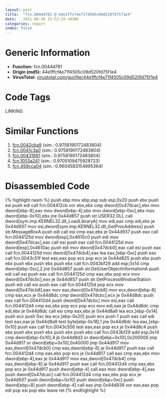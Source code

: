 ```yaml
---
layout: post
title:  "fcn.0044d781 @ 44e1ffcf4e71f4505c09d520fd75f1e4"
date:   2021-08-30 15:52:19 +0300
categories: report
index: false
---
```


# Generic Information
- **Function:** fcn.0044d781
- **Origin (md5):** 44e1ffcf4e71f4505c09d520fd75f1e4
- **VirusTotal:** [virustotal.com/gui/file/44e1ffcf4e71f4505c09d520fd75f1e4][virustotal_ref]

# Code Tags
<span class="tag" id="LINKING">LINKING</span>


# Similar Functions

1. [fcn.0042cba9][similar_1_ref] (sim.: 0.9758190172483804)
2. [fcn.0041c3a0][similar_2_ref] (sim.: 0.9758190172483804)
3. [fcn.00431881][similar_3_ref] (sim.: 0.9758190172483804)
4. [fcn.1003a241][similar_4_ref] (sim.: 0.9705109475928723)
5. [fcn.459cca04][similar_5_ref] (sim.: 0.9604583154895364)


# Disassembled Code

{% highlight nasm %}
push ebp
mov ebp,esp
sub esp,0x20
push ebx
push esi
push edi
call fcn.004412cb
xor ebx,ebx
cmp dword[0x47dcac],ebx
mov dword[ebp-8],eax
mov dword[ebp-4],ebx
mov dword[ebp-0xc],ebx
mov dword[ebp-0x10],ebx
jne 0x44d857
push str.USER32.DLL
call dword[sym.imp.KERNEL32.dll_LoadLibraryA]
mov edi,eax
cmp edi,ebx
je 0x44d937
mov esi,dword[sym.imp.KERNEL32.dll_GetProcAddress]
push str.MessageBoxA
push edi
call esi
cmp eax,ebx
je 0x44d937
push eax
call fcn.0044125d
mov dword[esp],0x4610c0
push edi
mov dword[0x47dcac],eax
call esi
push eax
call fcn.0044125d
mov dword[esp],0x4610ac
push edi
mov dword[0x47dcb0],eax
call esi
push eax
call fcn.0044125d
mov dword[0x47dcb4],eax
lea eax,[ebp-0xc]
push eax
call fcn.0043c51f
test eax,eax
pop ecx
pop ecx
je 0x44d825
push ebx
push ebx
push ebx
push ebx
push ebx
call fcn.0043bf29
add esp,0x14
cmp dword[ebp-0xc],2
jne 0x44d857
push str.GetUserObjectInformationA
push edi
call esi
push eax
call fcn.0044125d
cmp eax,ebx
pop ecx
mov dword[0x47dcbc],eax
je 0x44d857
push str.GetProcessWindowStation
push edi
call esi
push eax
call fcn.0044125d
pop ecx
mov dword[0x47dcb8],eax
mov eax,dword[0x47dcb8]
mov ecx,dword[ebp-8]
cmp eax,ecx
je 0x44d8dc
cmp dword[0x47dcbc],ecx
je 0x44d8dc
push eax
call fcn.004412d4
push dword[0x47dcbc]
mov esi,eax
call fcn.004412d4
cmp esi,ebx
pop ecx
pop ecx
mov edi,eax
je 0x44d8dc
cmp edi,ebx
je 0x44d8dc
call esi
cmp eax,ebx
je 0x44d8a9
lea ecx,[ebp-0x14]
push ecx
push 0xc
lea ecx,[ebp-0x20]
push ecx
push 1
push eax
call edi
test eax,eax
je 0x44d8a9
test byte[ebp-0x18],1
jne 0x44d8dc
lea eax,[ebp-0x10]
push eax
call fcn.0043c556
test eax,eax
pop ecx
je 0x44d8c4
push ebx
push ebx
push ebx
push ebx
push ebx
call fcn.0043bf29
add esp,0x14
cmp dword[ebp-0x10],4
jb 0x44d8d3
or dword[ebp+0x10],0x200000
jmp 0x44d917
or dword[ebp+0x10],0x40000
jmp 0x44d917
mov eax,dword[0x47dcb0]
cmp eax,dword[ebp-8]
je 0x44d917
push eax
call fcn.004412d4
cmp eax,ebx
pop ecx
je 0x44d917
call eax
cmp eax,ebx
mov dword[ebp-4],eax
je 0x44d917
mov eax,dword[0x47dcb4]
cmp eax,dword[ebp-8]
je 0x44d917
push eax
call fcn.004412d4
cmp eax,ebx
pop ecx
je 0x44d917
push dword[ebp-4]
call eax
mov dword[ebp-4],eax
push dword[0x47dcac]
call fcn.004412d4
cmp eax,ebx
pop ecx
je 0x44d937
push dword[ebp+0x10]
push dword[ebp+0xc]
push dword[ebp+8]
push dword[ebp-4]
call eax
jmp 0x44d939
xor eax,eax
pop edi
pop esi
pop ebx
leave
ret
{% endhighlight %}


[similar_1_ref]: /report/fcn.0042cba9@de21a548b66aa6c0b17491b6a31e14fa
[similar_2_ref]: /report/fcn.0041c3a0@6c5b0418e4a4c57d99cda47d2717045d
[similar_3_ref]: /report/fcn.00431881@0aa2d73a5300dff2412388945614b507
[similar_4_ref]: /report/fcn.1003a241@481b545f5c18f2fce1caac67ddc419e8
[similar_5_ref]: /report/fcn.459cca04@284c9c9722cef7520dddfe58806fd72f
[virustotal_ref]: https://www.virustotal.com/gui/file/44e1ffcf4e71f4505c09d520fd75f1e4